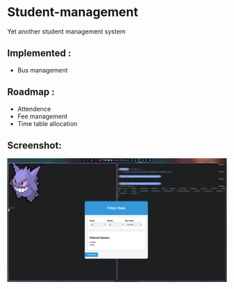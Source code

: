 # Student-management
Yet another student management system

## Implemented :

  - Bus management

## Roadmap :

  - Attendence
  - Fee management
  - Time table allocation

## Screenshot:
![screenshot](screenshot.png)
